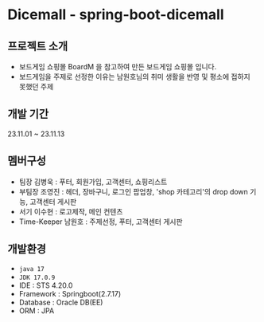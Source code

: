 # Dicemall - spring-boot-dicemall

## 프로젝트 소개 
- 보드게임 쇼핑몰 BoardM 을 참고하여 만든 보드게임 쇼핑몰 입니다.
- 보드게임을 주제로 선정한 이유는 남원호님의 취미 생활을 반영 및 평소에 접하지 못했던 주제

## 개발 기간
23.11.01 ~ 23.11.13

## 멤버구성
- 팀장 김병욱 : 푸터, 회원가입, 고객센터, 쇼핑리스트
- 부팀장 조영진 : 헤더, 장바구니, 로그인 팝업창, 'shop 카테고리'의 drop down 기능, 고객센터 게시판
- 서기 이수현 : 로고제작, 메인 컨텐츠
- Time-Keeper 남원호 : 주제선정, 푸터, 고객센터 게시판

## 개발환경
- `java 17`
- `JDK 17.0.9`
- IDE : STS 4.20.0
- Framework : Springboot(2.7.17)
- Database : Oracle DB(EE)
- ORM : JPA


